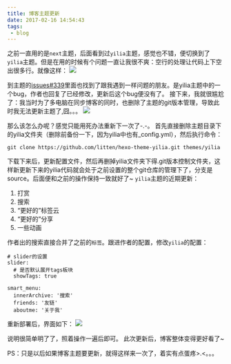 ```yaml
---
title: 博客主题更新
date: 2017-02-16 14:54:43
tags:
 - blog
---
```

之前一直用的是``next``主题，后面看到过``yilia``主题，感觉也不错，便切换到了``yilia``主题。但是在用的时候有个问题一直让我很不爽：空行的处理让代码上下空出很多行。就像这样：
![](http://7xryow.com1.z0.glb.clouddn.com/2017/02/984899F5-CB20-4A44-B7EF-5F311A4E2B48.png)

<!-- more -->

到主题的[issues#339](https://github.com/litten/hexo-theme-yilia/issues/339)里面也找到了跟我遇到一样问题的朋友。是yilia主题中的一个bug，作者也回复了已经修改，更新后这个bug便没有了。
接下来，我就很尴尬了：我当时为了多电脑在同步博客的同时，也删除了主题的git版本管理，导致此时我无法更新主题了,囧。。。
![](http://7xryow.com1.z0.glb.clouddn.com/2017/02/34F818B7-2D4E-4C08-A171-E02D8AE51DEB.png)

那么该怎么办呢？感觉只能用死办法重新下一次了-.-。
首先直接删除主题目录下的yilia文件夹（删除前备份一下，因为yilia中也有_config.yml），然后执行命令：
```
git clone https://github.com/litten/hexo-theme-yilia.git themes/yilia
```
下载下来后，更新配置文件，然后再删掉yilia文件夹下得.git版本控制文件夹，这样新更新下来的yilia代码就会处于之前设置的整个git仓库的管理下了，分支是source。后面便和之前的操作保持一致就好了~
``yilia``主题的近期更新：
1. 打赏
2. 搜索
3. “更好的”标签云
4. “更好的”分享
5. 一些动画

作者出的搜索直接合并了之前的``标签``。跟进作者的配置，修改``yilia``的配置：
```
# slider的设置
slider:
  # 是否默认展开tags板块
  showTags: true

smart_menu:
  innerArchive: '搜索'
  friends: '友链'
  aboutme: '关于我'
```
重新部署后，界面如下：
![](http://7xryow.com1.z0.glb.clouddn.com/2017/02/3.png)

说明很简单明了了，照着操作一遍后即可。
此次更新后，博客整体变得更好看了~

PS：只是以后如果博客主题要更新，就得这样来一次了，着实有点蛋疼>.<。。。
